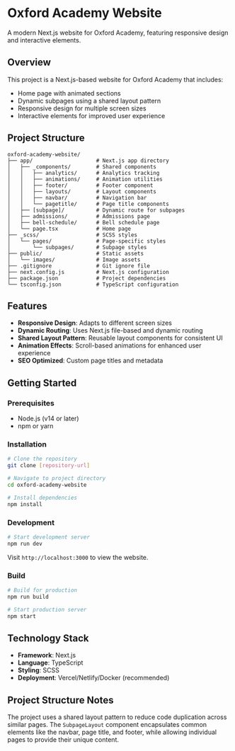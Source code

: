 # Oxford Academy Website

A modern Next.js website for Oxford Academy, featuring responsive design and interactive elements.

## Overview

This project is a Next.js-based website for Oxford Academy that includes:
- Home page with animated sections
- Dynamic subpages using a shared layout pattern
- Responsive design for multiple screen sizes
- Interactive elements for improved user experience

## Project Structure

```
oxford-academy-website/
├── app/                    # Next.js app directory
│   ├── _components/        # Shared components
│   │   ├── analytics/      # Analytics tracking
│   │   ├── animations/     # Animation utilities
│   │   ├── footer/         # Footer component
│   │   ├── layouts/        # Layout components
│   │   ├── navbar/         # Navigation bar
│   │   └── pagetitle/      # Page title components
│   ├── [subpage]/          # Dynamic route for subpages
│   ├── admissions/         # Admissions page
│   ├── bell-schedule/      # Bell schedule page
│   └── page.tsx            # Home page
├── _scss/                  # SCSS styles
│   └── pages/              # Page-specific styles
│       └── subpages/       # Subpage styles
├── public/                 # Static assets
│   └── images/             # Image assets
├── .gitignore              # Git ignore file
├── next.config.js          # Next.js configuration
├── package.json            # Project dependencies
└── tsconfig.json           # TypeScript configuration
```

## Features

- **Responsive Design**: Adapts to different screen sizes
- **Dynamic Routing**: Uses Next.js file-based and dynamic routing
- **Shared Layout Pattern**: Reusable layout components for consistent UI
- **Animation Effects**: Scroll-based animations for enhanced user experience
- **SEO Optimized**: Custom page titles and metadata

## Getting Started

### Prerequisites

- Node.js (v14 or later)
- npm or yarn

### Installation

```bash
# Clone the repository
git clone [repository-url]

# Navigate to project directory
cd oxford-academy-website

# Install dependencies
npm install
```

### Development

```bash
# Start development server
npm run dev
```

Visit `http://localhost:3000` to view the website.

### Build

```bash
# Build for production
npm run build

# Start production server
npm start
```

## Technology Stack

- **Framework**: Next.js
- **Language**: TypeScript
- **Styling**: SCSS
- **Deployment**: Vercel/Netlify/Docker (recommended)

## Project Structure Notes

The project uses a shared layout pattern to reduce code duplication across similar pages. The `SubpageLayout` component encapsulates common elements like the navbar, page title, and footer, while allowing individual pages to provide their unique content.
